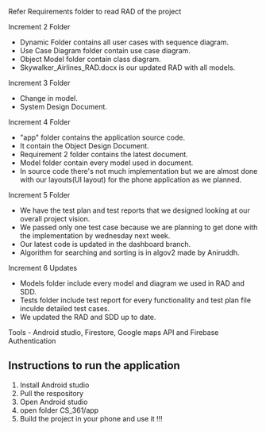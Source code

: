 Refer Requirements folder to read RAD of the project

Increment 2 Folder

* Dynamic Folder contains all user cases with sequence diagram. 
* Use Case Diagram folder contain use case diagram.
* Object Model folder contain class diagram.
* Skywalker_Airlines_RAD.docx is our updated RAD with all models.

Increment 3 Folder

* Change in model.
* System Design Document.

Increment 4 Folder

* "app" folder contains the application source code.
* It contain the Object Design Document.
* Requirement 2 folder contains the latest document.
* Model folder contain every model used in document.
* In source code there's not much implementation but we are almost done with
our layouts(UI layout) for the phone application as we planned.

Increment 5 Folder

* We have the test plan and test reports that we designed looking at our overall project vision.
* We passed only one test case because we are planning to get done with the implementation by wednesday next week.
* Our latest code is updated in the dashboard branch.
* Algorithm for searching and sorting is in algov2 made by Aniruddh.

Increment 6 Updates

* Models folder include every model and diagram we used in RAD and SDD.
* Tests folder include test report for every functionality and test plan file inculde detailed test cases. 
* We updated the RAD and SDD up to date. 

Tools - Android studio, Firestore, Google maps API and Firebase Authentication 

Instructions to run the application
-------------------

1. Install Android studio
2. Pull the respository
3. Open Android studio 
4. open folder CS_361/app
5. Build the project in your phone and use it !!!



